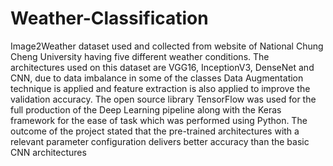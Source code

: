 # Weather-Classification
Image2Weather dataset used and collected from website of National Chung Cheng University having five different weather conditions. The architectures used on this dataset are VGG16, InceptionV3, DenseNet and CNN, due to data imbalance in some of the classes Data Augmentation technique is applied and feature extraction is also applied to improve the validation accuracy. The open source library TensorFlow was used for the full production of the Deep Learning pipeline along with the Keras framework for the ease of task which was performed using Python. The outcome of the project stated that the pre-trained architectures with a relevant parameter configuration delivers better accuracy than the basic CNN architectures
